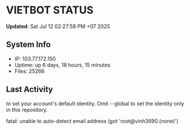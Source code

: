 # VIETBOT STATUS
**Updated**: Sat Jul 12 02:27:58 PM +07 2025

## System Info
- IP: 103.77.172.150
- Uptime: up 6 days, 18 hours, 15 minutes
- Files: 25266

## Last Activity

to set your account's default identity.
Omit --global to set the identity only in this repository.

fatal: unable to auto-detect email address (got 'root@vinh3690.(none)')
